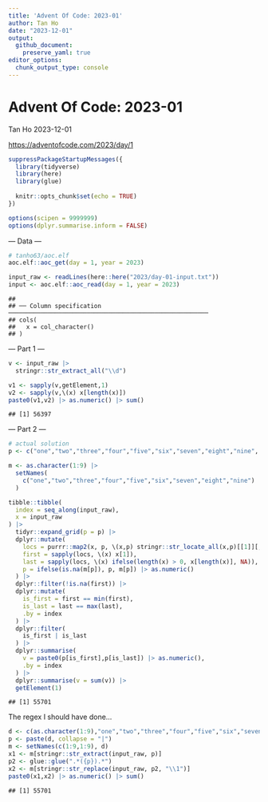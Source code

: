 ```yaml
---
title: 'Advent Of Code: 2023-01'
author: Tan Ho
date: "2023-12-01"
output:    
  github_document:     
    preserve_yaml: true
editor_options: 
  chunk_output_type: console
---
```


Advent Of Code: 2023-01
================
Tan Ho
2023-12-01

<https://adventofcode.com/2023/day/1>

``` r
suppressPackageStartupMessages({
  library(tidyverse)
  library(here)
  library(glue)
  
  knitr::opts_chunk$set(echo = TRUE)
})

options(scipen = 9999999)
options(dplyr.summarise.inform = FALSE)
```

— Data —

``` r
# tanho63/aoc.elf
aoc.elf::aoc_get(day = 1, year = 2023)
```

``` r
input_raw <- readLines(here::here("2023/day-01-input.txt"))
input <- aoc.elf::aoc_read(day = 1, year = 2023)
```

    ## 
    ## ── Column specification ────────────────────────────────────────────────────────
    ## cols(
    ##   x = col_character()
    ## )

— Part 1 —

``` r
v <- input_raw |> 
  stringr::str_extract_all("\\d")

v1 <- sapply(v,getElement,1)
v2 <- sapply(v,\(x) x[length(x)])
paste0(v1,v2) |> as.numeric() |> sum()
```

    ## [1] 56397

— Part 2 —

``` r
# actual solution
p <- c("one","two","three","four","five","six","seven","eight","nine", as.character(1:9))

m <- as.character(1:9) |> 
  setNames(
    c("one","two","three","four","five","six","seven","eight","nine")
  )

tibble::tibble(
  index = seq_along(input_raw),
  x = input_raw
) |> 
  tidyr::expand_grid(p = p) |> 
  dplyr::mutate(
    locs = purrr::map2(x, p, \(x,p) stringr::str_locate_all(x,p)[[1]][,1]),
    first = sapply(locs, \(x) x[1]),
    last = sapply(locs, \(x) ifelse(length(x) > 0, x[length(x)], NA)),
    p = ifelse(is.na(m[p]), p, m[p]) |> as.numeric()
  ) |>
  dplyr::filter(!is.na(first)) |>
  dplyr::mutate(
    is_first = first == min(first),
    is_last = last == max(last),
    .by = index
  ) |> 
  dplyr::filter(
    is_first | is_last
  ) |> 
  dplyr::summarise(
    v = paste0(p[is_first],p[is_last]) |> as.numeric(),
    .by = index
  ) |> 
  dplyr::summarise(v = sum(v)) |> 
  getElement(1)
```

    ## [1] 55701

The regex I should have done…

``` r
d <- c(as.character(1:9),"one","two","three","four","five","six","seven","eight","nine")
p <- paste(d, collapse = "|")
m <- setNames(c(1:9,1:9), d)
x1 <- m[stringr::str_extract(input_raw, p)]
p2 <- glue::glue(".*({p}).*")
x2 <- m[stringr::str_replace(input_raw, p2, "\\1")]
paste0(x1,x2) |> as.numeric() |> sum()
```

    ## [1] 55701
